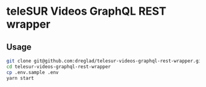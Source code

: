 # teleSUR Videos GraphQL REST wrapper

## Usage

```sh
git clone git@github.com:dreglad/telesur-videos-graphql-rest-wrapper.git
cd telesur-videos-graphql-rest-wrapper
cp .env.sample .env
yarn start
```
